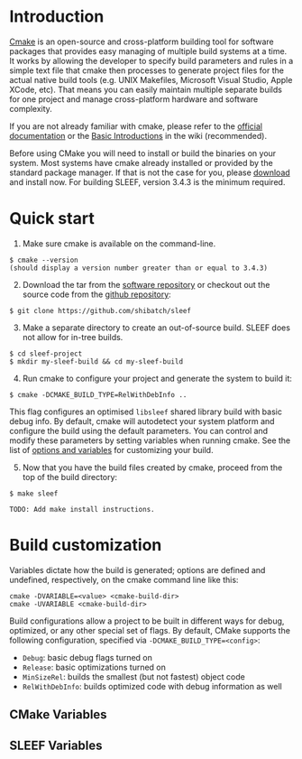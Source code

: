 # Introduction

[Cmake](http://www.cmake.org/) is an open-source and cross-platform building
tool for software packages that provides easy managing of multiple build systems
at a time. It works by allowing the developer to specify build parameters and
rules in a simple text file that cmake then processes to generate project files
for the actual native build tools (e.g. UNIX Makefiles, Microsoft Visual Studio,
Apple XCode, etc). That means you can easily maintain multiple separate builds
for one project and manage cross-platform hardware and software complexity.

If you are not already familiar with cmake, please refer to the [official
documentation](https://cmake.org/documentation/) or the
[Basic Introductions](https://cmake.org/Wiki/CMake#Basic_Introductions) in the
wiki (recommended).

Before using CMake you will need to install or build the binaries on your system.
Most systems have cmake already installed or provided by the standard package
manager. If that is not the case for you, please [download](https://cmake.org/download/)
and install now. For building SLEEF, version 3.4.3 is the minimum required.

# Quick start

1. Make sure cmake is available on the command-line.
```
$ cmake --version
(should display a version number greater than or equal to 3.4.3)
```

2. Download the tar from the [software repository](http://shibatch.sourceforge.net/)
or checkout out the source code from the [github repository](https://github.com/shibatch/sleef):
```
$ git clone https://github.com/shibatch/sleef
```

3. Make a separate directory to create an out-of-source build. SLEEF does not
allow for in-tree builds.
```
$ cd sleef-project
$ mkdir my-sleef-build && cd my-sleef-build
```

4. Run cmake to configure your project and generate the system to build it:
```
$ cmake -DCMAKE_BUILD_TYPE=RelWithDebInfo ..
```
This flag configures an optimised `libsleef` shared library build with basic 
debug info.
By default, cmake will autodetect your system platform and configure the build
using the default parameters. You can control and modify these parameters by
setting variables when running cmake. See the list of [options and variables](#build-customization)
for customizing your build.

5. Now that you have the build files created by cmake, proceed from the top
of the build directory:
```
$ make sleef
```

`
TODO: Add make install instructions.
`

# Build customization

Variables dictate how the build is generated; options are defined and undefined, 
respectively, on the cmake command line like this:
```
cmake -DVARIABLE=<value> <cmake-build-dir>
cmake -UVARIABLE <cmake-build-dir>
```
Build configurations allow a project to be built in different ways for debug,
optimized, or any other special set of flags. By default, CMake supports the
following configuration, specified via `-DCMAKE_BUILD_TYPE=<config>`:
* `Debug`: basic debug flags turned on
* `Release`: basic optimizations turned on
* `MinSizeRel`: builds the smallest (but not fastest) object code
* `RelWithDebInfo`: builds optimized code with debug information as well


## CMake Variables

## SLEEF Variables

